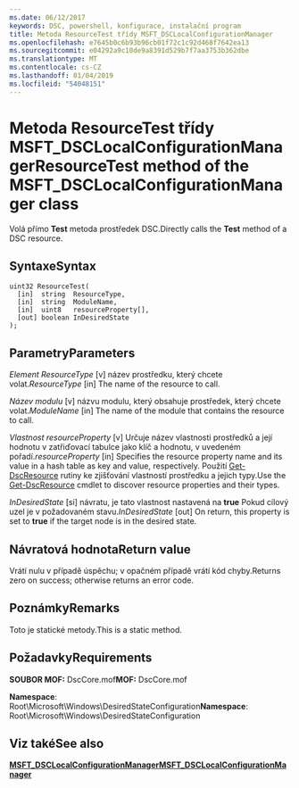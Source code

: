 ```yaml
---
ms.date: 06/12/2017
keywords: DSC, powershell, konfigurace, instalační program
title: Metoda ResourceTest třídy MSFT_DSCLocalConfigurationManager
ms.openlocfilehash: e7645b0c6b93b96cb01f72c1c92d468f7642ea13
ms.sourcegitcommit: e04292a9c10de9a8391d529b7f7aa3753b362dbe
ms.translationtype: MT
ms.contentlocale: cs-CZ
ms.lasthandoff: 01/04/2019
ms.locfileid: "54048151"
---
```

# <a name="resourcetest-method-of-the-msftdsclocalconfigurationmanager-class"></a><span data-ttu-id="77a98-103">Metoda ResourceTest třídy MSFT_DSCLocalConfigurationManager</span><span class="sxs-lookup"><span data-stu-id="77a98-103">ResourceTest method of the MSFT_DSCLocalConfigurationManager class</span></span>

<span data-ttu-id="77a98-104">Volá přímo **Test** metoda prostředek DSC.</span><span class="sxs-lookup"><span data-stu-id="77a98-104">Directly calls the **Test** method of a DSC resource.</span></span>

## <a name="syntax"></a><span data-ttu-id="77a98-105">Syntaxe</span><span class="sxs-lookup"><span data-stu-id="77a98-105">Syntax</span></span>

```mof
uint32 ResourceTest(
  [in]  string  ResourceType,
  [in]  string  ModuleName,
  [in]  uint8   resourceProperty[],
  [out] boolean InDesiredState
);
```

## <a name="parameters"></a><span data-ttu-id="77a98-106">Parametry</span><span class="sxs-lookup"><span data-stu-id="77a98-106">Parameters</span></span>

<span data-ttu-id="77a98-107">*Element ResourceType* \[v\] název prostředku, který chcete volat.</span><span class="sxs-lookup"><span data-stu-id="77a98-107">*ResourceType* \[in\] The name of the resource to call.</span></span>

<span data-ttu-id="77a98-108">*Název modulu* \[v\] názvu modulu, který obsahuje prostředek, který chcete volat.</span><span class="sxs-lookup"><span data-stu-id="77a98-108">*ModuleName* \[in\] The name of the module that contains the resource to call.</span></span>

<span data-ttu-id="77a98-109">*Vlastnost resourceProperty* \[v\] Určuje název vlastnosti prostředků a její hodnotu v zatřiďovací tabulce jako klíč a hodnotu, v uvedeném pořadí.</span><span class="sxs-lookup"><span data-stu-id="77a98-109">*resourceProperty* \[in\] Specifies the resource property name and its value in a hash table as key and value, respectively.</span></span> <span data-ttu-id="77a98-110">Použití [Get-DscResource](/powershell/module/PSDesiredStateConfiguration/Get-DscResource) rutiny ke zjišťování vlastností prostředku a jejich typy.</span><span class="sxs-lookup"><span data-stu-id="77a98-110">Use the [Get-DscResource](/powershell/module/PSDesiredStateConfiguration/Get-DscResource) cmdlet to discover resource properties and their types.</span></span>

<span data-ttu-id="77a98-111">*InDesiredState* \[si\] návratu, je tato vlastnost nastavená na **true** Pokud cílový uzel je v požadovaném stavu.</span><span class="sxs-lookup"><span data-stu-id="77a98-111">*InDesiredState* \[out\] On return, this property is set to **true** if the target node is in the desired state.</span></span>

## <a name="return-value"></a><span data-ttu-id="77a98-112">Návratová hodnota</span><span class="sxs-lookup"><span data-stu-id="77a98-112">Return value</span></span>

<span data-ttu-id="77a98-113">Vrátí nulu v případě úspěchu; v opačném případě vrátí kód chyby.</span><span class="sxs-lookup"><span data-stu-id="77a98-113">Returns zero on success; otherwise returns an error code.</span></span>

## <a name="remarks"></a><span data-ttu-id="77a98-114">Poznámky</span><span class="sxs-lookup"><span data-stu-id="77a98-114">Remarks</span></span>

<span data-ttu-id="77a98-115">Toto je statické metody.</span><span class="sxs-lookup"><span data-stu-id="77a98-115">This is a static method.</span></span>

## <a name="requirements"></a><span data-ttu-id="77a98-116">Požadavky</span><span class="sxs-lookup"><span data-stu-id="77a98-116">Requirements</span></span>

<span data-ttu-id="77a98-117">**SOUBOR MOF:** DscCore.mof</span><span class="sxs-lookup"><span data-stu-id="77a98-117">**MOF:** DscCore.mof</span></span>

<span data-ttu-id="77a98-118">**Namespace**: Root\Microsoft\Windows\DesiredStateConfiguration</span><span class="sxs-lookup"><span data-stu-id="77a98-118">**Namespace**: Root\Microsoft\Windows\DesiredStateConfiguration</span></span>

## <a name="see-also"></a><span data-ttu-id="77a98-119">Viz také</span><span class="sxs-lookup"><span data-stu-id="77a98-119">See also</span></span>

[<span data-ttu-id="77a98-120">**MSFT_DSCLocalConfigurationManager**</span><span class="sxs-lookup"><span data-stu-id="77a98-120">**MSFT_DSCLocalConfigurationManager**</span></span>](msft-dsclocalconfigurationmanager.md)